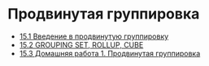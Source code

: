# Продвинутая группировка

- [15.1 Введение в продвинутую группировку](./15.1%20Introduction%20into%20advanced%20group)
- [15.2 GROUPING SET, ROLLUP, CUBE](./15.2%20GROUPING%20SET,%20ROLLUP,%20CUBE)
- [15.3 Домашняя работа 1. Продвинутая группировка](./15.3%20Homework%201.%20Advanced%20group)
